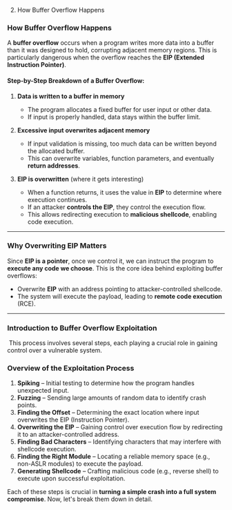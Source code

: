    

2. How Buffer Overflow Happens

### **How Buffer Overflow Happens**

A **buffer overflow** occurs when a program writes more data into a buffer than it was designed to hold, corrupting adjacent memory regions. This is particularly dangerous when the overflow reaches the **EIP (Extended Instruction Pointer)**.

#### **Step-by-Step Breakdown of a Buffer Overflow:**

1. **Data is written to a buffer in memory**
    
    - The program allocates a fixed buffer for user input or other data.
    - If input is properly handled, data stays within the buffer limit.
2. **Excessive input overwrites adjacent memory**
    
    - If input validation is missing, too much data can be written beyond the allocated buffer.
    - This can overwrite variables, function parameters, and eventually **return addresses**.
3. **EIP is overwritten** (where it gets interesting)
    
    - When a function returns, it uses the value in **EIP** to determine where execution continues.
    - If an attacker **controls the EIP**, they control the execution flow.
    - This allows redirecting execution to **malicious shellcode**, enabling code execution.

---

### **Why Overwriting EIP Matters**

Since **EIP is a pointer**, once we control it, we can instruct the program to **execute any code we choose**. This is the core idea behind exploiting buffer overflows:

- Overwrite **EIP** with an address pointing to attacker-controlled shellcode.
- The system will execute the payload, leading to **remote code execution** (RCE).

---

### **Introduction to Buffer Overflow Exploitation**

 This process involves several steps, each playing a crucial role in gaining control over a vulnerable system.

### **Overview of the Exploitation Process**

1. **Spiking** – Initial testing to determine how the program handles unexpected input.
2. **Fuzzing** – Sending large amounts of random data to identify crash points.
3. **Finding the Offset** – Determining the exact location where input overwrites the EIP (Instruction Pointer).
4. **Overwriting the EIP** – Gaining control over execution flow by redirecting it to an attacker-controlled address.
5. **Finding Bad Characters** – Identifying characters that may interfere with shellcode execution.
6. **Finding the Right Module** – Locating a reliable memory space (e.g., non-ASLR modules) to execute the payload.
7. **Generating Shellcode** – Crafting malicious code (e.g., reverse shell) to execute upon successful exploitation.

Each of these steps is crucial in **turning a simple crash into a full system compromise**. Now, let's break them down in detail.